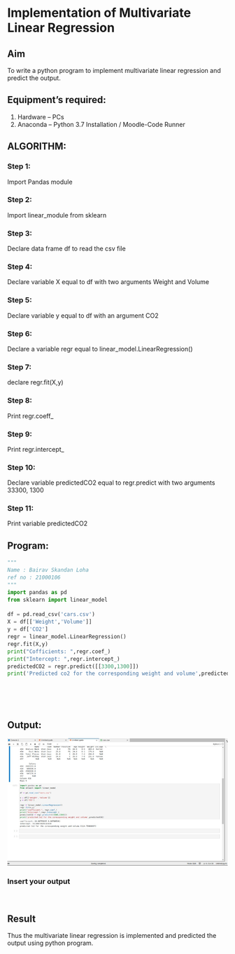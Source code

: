 # Implementation of Multivariate Linear Regression
## Aim
To write a python program to implement multivariate linear regression and predict the output.
## Equipment’s required:
1.	Hardware – PCs
2.	Anaconda – Python 3.7 Installation / Moodle-Code Runner
## ALGORITHM:
### Step 1:
Import Pandas module
### Step 2:
Import linear_module from sklearn
### Step 3:
Declare data frame df to read the csv file
### Step 4:
Declare variable X equal to df with two arguments Weight and Volume
### Step 5:
Declare variable y equal to df with an argument CO2
### Step 6:
Declare a variable regr equal to linear_model.LinearRegression()
### Step 7:
declare regr.fit(X,y)
### Step 8:
Print regr.coeff_
### Step 9:
Print regr.intercept_
### Step 10:
Declare variable predictedCO2 equal to regr.predict with two arguments 33300, 1300
### Step 11:
Print variable predictedCO2

## Program:
~~~ python
"""
Name : Bairav Skandan Loha
ref no : 21000106
"""
import pandas as pd
from sklearn import linear_model

df = pd.read_csv('cars.csv')
X = df[['Weight','Volume']]
y = df['CO2']
regr = linear_model.LinearRegression()
regr.fit(X,y)
print("Cofficients: ",regr.coef_)
print("Intercept: ",regr.intercept_)
predictedCO2 = regr.predict([[3300,1300]])
print('Predicted co2 for the corresponding weight and volume',predictedCO2)






~~~
## Output:
![](s22.png)

### Insert your output

<br>

## Result
Thus the multivariate linear regression is implemented and predicted the output using python program.